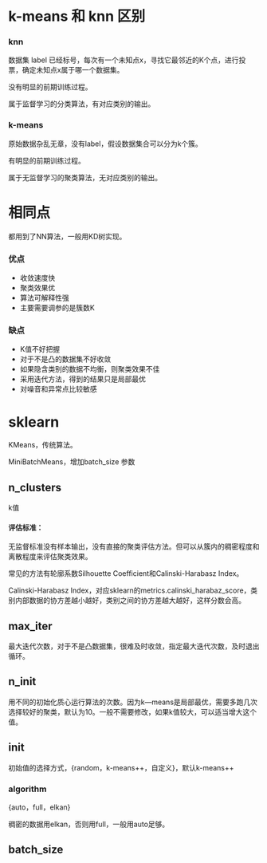 # k-means 和 knn 区别

### knn

数据集 label 已经标号，每次有一个未知点x，寻找它最邻近的K个点，进行投票，确定未知点x属于哪一个数据集。

没有明显的前期训练过程。

属于监督学习的分类算法，有对应类别的输出。

### k-means

原始数据杂乱无章，没有label，假设数据集合可以分为k个簇。

有明显的前期训练过程。

属于无监督学习的聚类算法，无对应类别的输出。

# 相同点

都用到了NN算法，一般用KD树实现。

### 优点

* 收敛速度快
* 聚类效果优
* 算法可解释性强
* 主要需要调参的是簇数K

### 缺点

* K值不好把握
* 对于不是凸的数据集不好收敛
* 如果隐含类别的数据不均衡，则聚类效果不佳
* 采用迭代方法，得到的结果只是局部最优
* 对噪音和异常点比较敏感

# sklearn

KMeans，传统算法。

MiniBatchMeans，增加batch\_size 参数

## n\_clusters

k值

#### 评估标准：

无监督标准没有样本输出，没有直接的聚类评估方法。但可以从簇内的稠密程度和离散程度来评估聚类效果。

常见的方法有轮廓系数Silhouette Coefficient和Calinski-Harabasz Index。

Calinski-Harabasz Index，对应sklearn的metrics.calinski\_harabaz\_score，类别内部数据的协方差越小越好，类别之间的协方差越大越好，这样分数会高。

## max\_iter

最大迭代次数，对于不是凸数据集，很难及时收敛，指定最大迭代次数，及时退出循环。

## n\_init

用不同的初始化质心运行算法的次数。因为k—means是局部最优，需要多跑几次选择较好的聚类，默认为10。一般不需要修改，如果k值较大，可以适当增大这个值。

## init

初始值的选择方式，{random，k-means++，自定义}，默认k-means++

### algorithm

{auto，full，elkan}

稠密的数据用elkan，否则用full，一般用auto足够。

## batch\_size





















